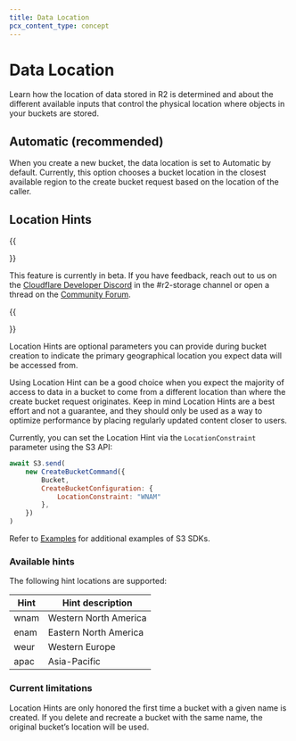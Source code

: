 ```yaml
---
title: Data Location
pcx_content_type: concept
---
```


# Data Location 

Learn how the location of data stored in R2 is determined and about the different available inputs that control the physical location where objects in your buckets are stored.

## Automatic (recommended)

When you create a new bucket, the data location is set to Automatic by default. Currently, this option chooses a bucket location in the closest available region to the create bucket request based on the location of the caller.

## Location Hints

{{<Aside type="note">}}

This feature is currently in beta. If you have feedback, reach out to us on the [Cloudflare Developer Discord](https://discord.gg/rrZXVVcKQF) in the #r2-storage channel or open a thread on the [Community Forum](https://community.cloudflare.com/c/developers/storage/81).

{{</Aside>}}

Location Hints are optional parameters you can provide during bucket creation to indicate the primary geographical location you expect data will be accessed from.

Using Location Hint can be a good choice when you expect the majority of access to data in a bucket to come from a different location than where the create bucket request originates. Keep in mind Location Hints are a best effort and not a guarantee, and they should only be used as a way to optimize performance by placing regularly updated content closer to users.

Currently, you can set the Location Hint via the `LocationConstraint` parameter using the S3 API:

```js
await S3.send(
    new CreateBucketCommand({
        Bucket,
        CreateBucketConfiguration: {
            LocationConstraint: "WNAM"
        },
    })
)
```

Refer to [Examples](/r2/examples/) for additional examples of S3 SDKs.

### Available hints

The following hint locations are supported:

| Hint | Hint description      |
|------|-----------------------|
| wnam | Western North America |
| enam | Eastern North America |
| weur | Western Europe        |
| apac | Asia-Pacific          |

### Current limitations

Location Hints are only honored the first time a bucket with a given name is created. If you delete and recreate a bucket with the same name, the original bucket’s location will be used.
